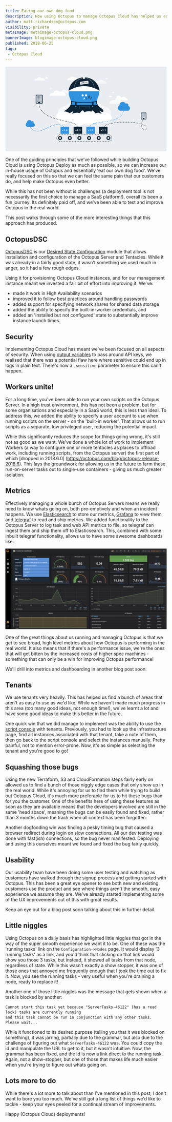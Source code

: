 ```yaml
---
title: Eating our own dog food
description: How using Octopus to manage Octopus Cloud has helped us eat our own dog food and improve 
author: matt.richardson@octopus.com
visibility: private
metaImage: metaimage-octopus-cloud.png
bannerImage: blogimage-octopus-cloud.png
published: 2018-06-25
tags:
 - Octopus Cloud
---
```


![Octopus Deploy in the clouds illustration](blogimage-octopus-cloud.png)

One of the guiding principles that we've followed while building Octopus Cloud is using Octopus Deploy as much as possible, so we can increase our in-house usage of Octopus and essentially 'eat our own dog food'. We've really focused on this so that we can feel the same pain that our customers do, and help make Octopus even better.

While this has not been without is challenges (a deployment tool is not necessarily the first choice to manage a SaaS platform!), overall its been a fun journey. Its definitely paid off, and we've been able to test and improve Octopus in the real world. 

This post walks through some of the more interesting things that this approach has produced.

## OctopusDSC

[OctopusDSC](https://github.com/OctopusDeploy/OctopusDSC) is our [Desired State Configuration](https://docs.microsoft.com/en-us/powershell/dsc/overview) module that allows installation and configuration of the Octopus Server and Tentacles. While it was already in a fairly good state, it wasn't something we used much in anger, so it had a few rough edges.

Using it for provisioning Octopus Cloud instances, and for our management instance meant we invested a fair bit of effort into improving it. We've:

* made it work in High Availability scenarios
* improved it to follow best practices around handling passwords
* added support for specifying network shares for shared data storage
* added the ability to specify the built-in-worker credentials, and
* added an 'installed but not configured' state to substantially improve instance launch times.

## Security

Implementing Octopus Cloud has meant we've been focused on all aspects of security. When using [output variables](https://octopus.com/docs/deployment-process/variables/output-variables) to pass around API keys, we realised that there was a potential flaw here where sensitive could end up in logs in plain text. There's now a `-sensitive` parameter to ensure this can't happen.

## Workers unite!

For a long time, you've been able to run your own scripts on the Octopus Server. In a high trust environment, this has not been a problem, but for some organisations and especially in a SaaS world, this is less than ideal. To address this, we added the ability to specify a user account to use when running scripts on the server - on the 'built-in worker'. That allows us to run scripts as a separate, low privileged user, reducing the potential impact.

While this significantly reduces the scope for things going wrong, it's still not as good as we want. We've done a whole lot of work to implement Workers (a way to configure one or more tentacles as places to offload work, including running scripts, from the Octopus server) the first part of which [dropped in 2018.6.0] (https://octopus.com/blog/octopus-release-2018.6). This lays the groundwork for allowing us in the future to farm these run-on-server tasks out to single-use containers - giving us much greater isolation.

## Metrics

Effectively managing a whole bunch of Octopus Servers means we really need to know whats going on, both pre-emptively and when an incident happens. We use [Elasticsearch](https://www.elastic.co/) to store our metrics, [Grafana](https://grafana.com/) to view them and [telegraf](https://www.influxdata.com/time-series-platform/telegraf/) to read and ship metrics. We added functionality to the Octopus Server to log task and web API metrics to file, so telegraf can ingest them and ship them off to Elasticsearch. This, combined with some inbuilt telegraf functionality, allows us to have some awesome dashboards like:

![Octopus Cloud monitoring dashboard](octopus-cloud-dashboard.png)

One of the great things about us running and managing Octopus is that we get to see broad, high level metrics about how Octopus is performing in the real world. It also means that if there's a performance issue, we're the ones that will get bitten by the increased costs of higher spec machines - something that can only be a win for improving Octopus performance!

We'll drill into metrics and dashboarding in another blog post soon.

## Tenants

We use tenants very heavily. This has helped us find a bunch of areas that aren't as easy to use as we'd like. While we haven't made much progress in this area (too many good ideas, not enough time!), we've learnt a lot and have some good ideas to make this better in the future.

One quick win that we did manage to implement was the ability to use the [script console](https://octopus.com/docs/administration/script-console) with tenants. Previously, you had to look up the infrastructure page, find all instances associated with that tenant, take a note of them, then go back to the script console and select the instances manually. Pretty painful, not to mention error-prone. Now, it's as simple as selecting the tenant and you're good to go!  

## Squashing those bugs

Using the new Terraform, S3 and CloudFormation steps fairly early on allowed us to find a bunch of those niggly edge cases that only show up in the real world. While it's annoying for us to find them while trying to build out Octopus Cloud, it's much more preferable for us to hit these bugs than for you the customer. One of the benefits here of using these features as soon as they are available means that the developers involved are still in the same 'head space', meaning the bugs can be easily found and fixed, rather than 3 months down the track when all context has been forgotten.

Another dogfooding win was finding a pesky timing bug that caused a browser redirect during login on slow connections. All our dev testing was done with fast(ish) connections, so the bug never manifested. Deploying and using this ourselves meant we found and fixed the bug fairly quickly.

## Usability

Our usability team have been doing some user testing and watching as customers have walked through the signup process and getting started with Octopus. This has been a great eye opener to see both new and existing customers use the product and see where things aren't the smooth, easy experience we assume they are. We've already started implementing some of the UX improvements out of this with great results.

Keep an eye out for a blog post soon talking about this in further detail.

## Little niggles

Using Octopus on a daily basis has highlighted little niggles that got in the way of the super smooth experience we want it to be. One of these was the 'running tasks' link on the `Configuration->Nodes` page. It would display '3 running tasks' as a link, and you'd think that clicking on that link would show you those 3 tasks, but instead, it showed all tasks from that node, regardless of state. While this wasn't exactly a show stopper, it was one of those ones that annoyed me frequently enough that I took the time out to fix it. Now, you see the running tasks - very useful when you're draining a node, ready to replace it!

Another one of those little niggles was the message that gets shown when a task is blocked by another:

```
Cannot start this task yet because "ServerTasks-46122" (has a read lock) tasks are currently running
and this task cannot be run in conjunction with any other tasks. Please wait...
``` 

While it functioned to its desired purpose (telling you that it was blocked on something), it was jarring, partially due to the grammar, but also due to the challenge of figuring out what `ServerTasks-46122` was. You could copy the id and manipulate the URL to get to it, but it wasn't intuitive. Now, the grammar has been fixed, and the id is now a link direct to the running task. Again, not a show-stopper, but one of those that makes life much easier when you're trying to figure out whats going on.

## Lots more to do

While there's a lot more to talk about than I've mentioned in this post, I don't want to bore you too much. We've still got a long list of things we'd like to tackle - keep your eyes peeled for a continual stream of improvements.

Happy (Octopus Cloud) deployments!
